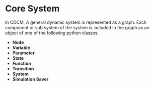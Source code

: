 # Core System

In CDCM, A general dynamic system is represented as a graph. Each component or
sub system of the system is included in the graph as an object of one of the
following python classes.
- **Node**
- **Variable**
- **Parameter**
- **State**
- **Function**
- **Transition**
- **System**
- **Simulation Saver**
